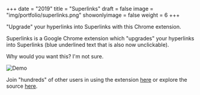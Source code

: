 +++
date = "2019"
title = "Superlinks"
draft = false
image = "img/portfolio/superlinks.png"
showonlyimage = false
weight = 6
+++

"Upgrade" your hyperlinks into Superlinks with this Chrome extension.

<!--more-->
Superlinks is a Google Chrome extension which "upgrades" your hyperlinks into Superlinks (blue underlined text that is also now unclickable).

Why would you want this? I'm not sure.

![Demo](/img/portfolio/res/superlinks_demo.gif)

Join "hundreds" of other users in using the extension [here](https://chrome.google.com/webstore/detail/superlinks/ildidgmdkfaldcfogkghghkbgjkbhflm) or explore the source [here](https://github.com/jminjie/superlink).

